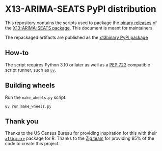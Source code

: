 X13-ARIMA-SEATS PyPI distribution
=================================

This repository contains the scripts used to package the [binary releases][x13dl] of the [X13-ARIMA-SEATS package][x13].
This document is meant for maintainers.

The repackaged artifacts are published as the [x13binary PyPI package][pypi]

[x13]: https://www.census.gov/data/software/x13as.About_X-13.html
[x13dl]: https://www.census.gov/data/software/x13as.X-13ARIMA-SEATS.html
[pypi]: https://pypi.org/project/x13binary/

How-to
------

The script requires Python 3.10 or later as well as a [PEP 723][pep723] compatible script runner, such as [`uv`][uv].

[pep723]: https://peps.python.org/pep-0723/
[uv]: https://docs.astral.sh/uv/#script-support/

Building wheels
---------------

Run the `make_wheels.py` script.

```shell
uv run make_wheels.py
```

Thank you
---------

Thanks to the US Census Bureau for providing inspiration for this with their [`x13binary`][x13binary] package for R.
Thanks to the [Zig team][zigpypi] for providing 95% of the code to create this project.

[x13binary]: https://github.com/x13org/x13binary/
[zigpypi]: https://github.com/ziglang/zig-pypi/
